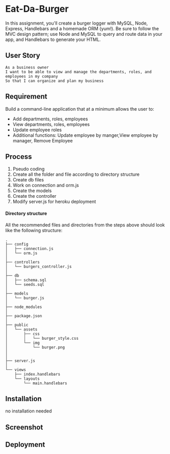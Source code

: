 # Eat-Da-Burger

In this assignment, you'll create a burger logger with MySQL, Node, Express, Handlebars and a homemade ORM (yum!). Be sure to follow the MVC design pattern; use Node and MySQL to query and route data in your app, and Handlebars to generate your HTML.

## User Story

```
As a business owner
I want to be able to view and manage the departments, roles, and employees in my company
So that I can organize and plan my business
```
## Requirement
Build a command-line application that at a minimum allows the user to:

  * Add departments, roles, employees
  * View departments, roles, employees
  * Update employee roles
  * Additional functions: Update employee by manger,View employee by manager, Remove Employee 


## Process
1. Pseudo coding
2. Create all the folder and file according to directory structure
3. Create db files
4. Work on connection and orm.js
5. Create the models
6. Create the controller
7. Modify server.js for heroku deployment

#### Directory structure

All the recommended files and directories from the steps above should look like the following structure:

```
.
├── config
│   ├── connection.js
│   └── orm.js
│ 
├── controllers
│   └── burgers_controller.js
│
├── db
│   ├── schema.sql
│   └── seeds.sql
│
├── models
│   └── burger.js
│ 
├── node_modules
│ 
├── package.json
│
├── public
│   └── assets
│       ├── css
│       │   └── burger_style.css
│       └── img
│           └── burger.png
│   
│
├── server.js
│
└── views
    ├── index.handlebars
    └── layouts
        └── main.handlebars
```

## Installation
no installation needed

## Screenshot

## Deployment





